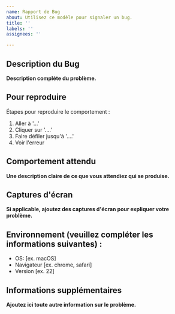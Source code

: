 ```yaml
---
name: Rapport de Bug
about: Utilisez ce modèle pour signaler un bug.
title: ''
labels: ''
assignees: ''

---
```


## Description du Bug
**Description complète du problème.**

## Pour reproduire
Étapes pour reproduire le comportement :
1. Aller à '...'
2. Cliquer sur '....'
3. Faire défiler jusqu'à '....'
4. Voir l'erreur

## Comportement attendu
**Une description claire de ce que vous attendiez qui se produise.**

## Captures d'écran
**Si applicable, ajoutez des captures d'écran pour expliquer votre problème.**

## Environnement (veuillez compléter les informations suivantes) :
- OS: [ex. macOS]
- Navigateur [ex. chrome, safari]
- Version [ex. 22]

## Informations supplémentaires
**Ajoutez ici toute autre information sur le problème.**
